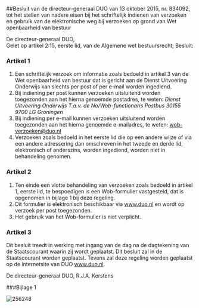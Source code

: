 <meta http-equiv='Content-Type' content='text/html; charset=utf-8' />

##Besluit van de directeur-generaal DUO van 13 oktober 2015, nr. 834092, tot het stellen van nadere eisen bij het schriftelijk indienen van verzoeken en gebruik van de elektronische weg bij verzoeken op grond van Wet openbaarheid van bestuur

De directeur-generaal DUO,  
Gelet op artikel 2:15, eerste lid, van de Algemene wet bestuursrecht;
Besluit:    

### Artikel  1  

1.  Een schriftelijk verzoek om informatie zoals bedoeld in artikel 3 van de Wet openbaarheid van bestuur dat is gericht aan de Dienst Uitvoering Onderwijs kan slechts per post of per e-mail worden ingediend.   
2.  Bij indiening per post kunnen verzoeken uitsluitend worden toegezonden aan het hierna genoemde postadres, te weten:  *Dienst Uitvoering Onderwijs*   *T.a.v. de No/Wob-functionaris*   *Postbus 30155*   *9700 LG Groningen*    
3.  Bij indiening per e-mail kunnen verzoeken uitsluitend worden toegezonden aan het hierna genoemde e-mailadres, te weten: wob-verzoeken@duo.nl   
4.  Verzoeken zoals bedoeld in het eerste lid die op een andere wijze of via een andere adressering dan omschreven in het tweede en derde lid, elektronisch of anderszins, worden ingediend, worden niet in behandeling genomen.  

### Artikel  2  

1.  Ten einde een vlotte behandeling van verzoeken zoals bedoeld in artikel 1, eerste lid, te bespoedigen is een Wob-formulier vastgesteld, dat is opgenomen in bijlage 1 bij deze regeling.   
2.  Dit formulier is elektronisch beschikbaar via www.duo.nl en wordt op verzoek per post toegezonden.   
3.  Het gebruik van het Wob-formulier is niet verplicht.  

### Artikel  3  

Dit besluit treedt in werking met ingang van de dag na de dagtekening van de Staatscourant waarin zij wordt geplaatst. 
Dit besluit zal in de Staatscourant worden geplaatst. Tevens zal deze regeling worden geplaatst op de internetsite van DUO www.duo.nl.  

De directeur-generaal DUO, 
R.J.A. Kerstens    

###Bijlage 1 

![256248](http://wetten.overheid.nl/Illustration/256248)

